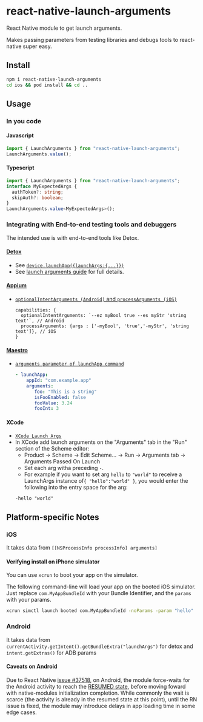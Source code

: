 # react-native-launch-arguments

React Native module to get launch arguments.

Makes passing parameters from testing libraries and debugs tools to
react-native super easy.

## Install

```sh
npm i react-native-launch-arguments
cd ios && pod install && cd ..
```

## Usage

### In you code
#### Javascript

```js
import { LaunchArguments } from "react-native-launch-arguments";
LaunchArguments.value();
```

#### Typescript

```ts
import { LaunchArguments } from "react-native-launch-arguments";
interface MyExpectedArgs {
  authToken?: string;
  skipAuth?: boolean;
}
LaunchArguments.value<MyExpectedArgs>();
```

### Integrating with End-to-end testing tools and debuggers

The intended use is with end-to-end tools like Detox.

#### **[Detox](https://github.com/wix/Detox/)**

* See [`device.launchApp({launchArgs:{...}})`](https://wix.github.io/Detox/docs/api/device/#7-launchargsadditional-process-launch-arguments)
* See [launch arguments guide](https://wix.github.io/Detox/docs/guide/launch-args) for full details.

#### **[Appium](http://appium.io/)**

* [`optionalIntentArguments (Android)` and `processArguments (iOS)`](https://appium.github.io/appium.io/docs/en/writing-running-appium/caps/)
   ```tsx
   capabilities: {
     optionalIntentArguments: `--ez myBool true --es myStr 'string text'`, // Android
     processArguments: {args : ['-myBool', 'true','-myStr', 'string text']}, // iOS
   }
   ```

#### **[Maestro](https://maestro.mobile.dev/)**
* [`arguments parameter of launchApp command`](https://maestro.mobile.dev/api-reference/commands/launchapp#launch-arguments)
  ```yaml
  - launchApp:
      appId: "com.example.app"
      arguments:
         foo: "This is a string"
         isFooEnabled: false
         fooValue: 3.24
         fooInt: 3
  ```

#### **XCode**
* [`XCode Launch Args`](https://developer.apple.com/documentation/xcode/customizing-the-build-schemes-for-a-project#Specify-launch-arguments-and-environment-variables)
* In XCode add launch arguments on the "Arguments" tab in the "Run" section of the Scheme editor:
    * Product -> Scheme -> Edit Scheme... -> Run -> Arguments tab -> Arguments Passed On Launch
    * Set each arg witha preceding `-`.
    * For example if you want to set arg `hello` to `"world"` to receive a LaunchArgs instance of`{ "hello":"world" }`, you would enter the following into the entry space for the arg:
  ```
  -hello "world"
  ```

## Platform-specific Notes

### iOS

It takes data from `[[NSProcessInfo processInfo] arguments]`

#### Verifying install on  iPhone simulator

You can use `xcrun` to boot your app on the simulator.

The following command-line will load your app on the booted iOS simulator. Just
replace `com.MyAppBundleId` with your Bundle Identifier, and the `params` with
your params.

```bash
xcrun simctl launch booted com.MyAppBundleId -noParams -param "hello"
```

### Android

It takes data from `currentActivity.getIntent().getBundleExtra("launchArgs")` for detox and `intent.getExtras()` for ADB params

#### Caveats on Android

Due to React Native [issue #37518](https://github.com/facebook/react-native/issues/37518), on Android, the module force-waits for the Android activity to reach the [RESUMED state](https://developer.android.com/guide/components/activities/activity-lifecycle#alc), before moving foward with native-modules initialization completion. While commonly the wait is scarce (the activity is already in the resumed state at this point), until the RN issue is fixed, the module may introduce delays in app loading time in some edge cases.
